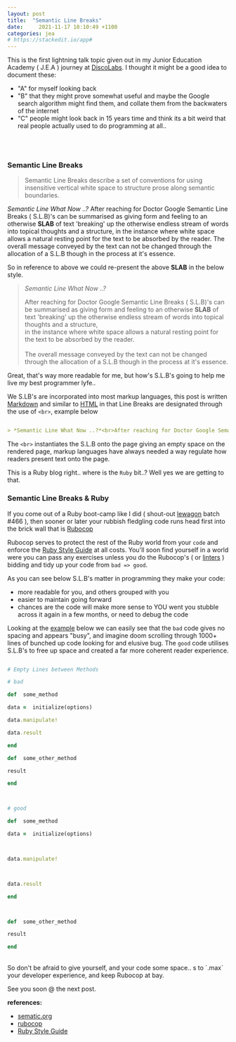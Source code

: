 ```yaml
---
layout: post
title:  "Semantic Line Breaks"
date:     2021-11-17 10:10:49 +1100
categories: jea
# https://stackedit.io/app#
---
```


This is the first lightning talk topic given out in my Junior Education Academy ( J.E.A ) journey at [DiscoLabs](http://discolabs.com). I thought it might be a good idea to document these:

- "A" for myself looking back
-  "B" that they might prove somewhat useful and maybe the Google search algorithm might find them, and collate them from the backwaters of the internet
-  "C" people might look back in 15 years time and think its a bit weird that real people actually used to do programming at all..
<br>
<br>



### Semantic Line Breaks








> Semantic Line Breaks describe a set of conventions for using insensitive vertical white space to structure prose along semantic boundaries.




*Semantic Line What Now ..?* After reaching for Doctor Google Semantic Line Breaks ( S.L.B)'s can be summarised as giving form and feeling to an otherwise **SLAB** of text 'breaking' up the otherwise endless stream of words into topical thoughts and a structure, in the instance where white space allows a natural resting point for the text to be absorbed by the reader. The overall message conveyed by the text can not be changed through the allocation of a S.L.B though in the process at it's essence.



So in reference to above we could re-present the above **SLAB** in the below style.




> *Semantic Line What Now ..?*
>
> After reaching for Doctor Google Semantic Line Breaks ( S.L.B)'s can be summarised as giving form and feeling to an otherwise **SLAB** of text 'breaking' up the otherwise endless stream of words into topical thoughts and a structure, <br> in the instance where white space allows a natural resting point for the text to be absorbed by the reader. <br><br>The overall message conveyed by the text can not be changed through the allocation of a S.L.B though in the process at it's essence.



Great, that's way more readable for me, but how's S.L.B's going to help me live my best programmer lyfe..



We S.LB's are incorporated into most markup languages, this post is written [Markdown](https://daringfireball.net/projects/markdown/) and similar to [HTML](https://www.w3.org/blog/international/) in that Line Breaks are designated through the use of `<br>`, example below



```markdown

> *Semantic Line What Now ..?*<br>After reaching for Doctor Google Semantic Line Breaks ( S.L.B)'s can be summarised as giving form and feeling to an otherwise **SLAB** of text 'breaking' up the otherwise endless stream of words into topical

```

The `<br>` instantiates the S.L.B onto the page giving an empty space on the rendered page, markup languages have always needed a way regulate how readers present text onto the page.



This is a Ruby blog right.. where is the ```Ruby``` bit..? Well yes we are getting to that.



### Semantic Line Breaks & Ruby

If you come out of a Ruby boot-camp like I did ( shout-out [lewagon](http://lewagon.com) batch #466 ), then sooner or later your rubbish fledgling code runs head first into the brick wall that is [Rubocop](https://rubocop.org/)



Rubocop serves to protect the rest of the Ruby world from your `code` and enforce the [Ruby Style Guide](https://rubystyle.guide/) at all costs. You'll soon find yourself in a world were you can pass any exercises unless you do the Rubocop's ( or [linters](https://www.perforce.com/blog/qac/what-lint-code-and-why-linting-important) ) bidding and tidy up your code from `bad => good`.



As you can see below S.L.B's matter in programming they make your code:

- more readable for you, and others grouped with you
- easier to maintain going forward
- chances are the code will make more sense to YOU went you stubble across it again in a few months, or need to debug the code



Looking at the [example](https://rubystyle.guide/#empty-lines-between-methods) below we can easily see that the `bad` code gives no spacing and appears "busy", and imagine doom scrolling through 1000+ lines of bunched up code looking for and elusive bug. The `good` code utilises S.L.B's to free up space and created a far more coherent reader experience.

```ruby

# Empty Lines between Methods

# bad

def  some_method

data =  initialize(options)

data.manipulate!

data.result

end

def  some_other_method

result

end



# good

def  some_method

data =  initialize(options)



data.manipulate!



data.result

end



def  some_other_method

result

end

```
<br>
So don't be afraid to give yourself, and your code some space.. s to `.max` your developer experience, and keep Rubocop at bay.

See you soon @ the next post.

**references:**
- [sematic.org](https://sembr.org/)
- [rubocop](https://rubocop.org/)
- [Ruby Style Guide](https://rubystyle.guide/)
<br>
